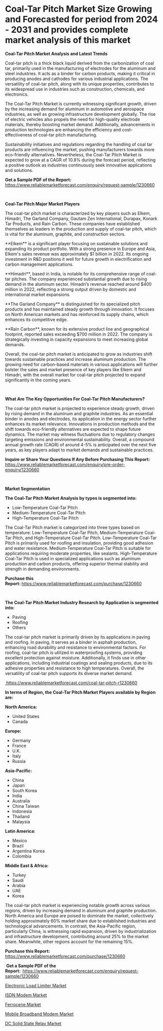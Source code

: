 <p><h1>Coal-Tar Pitch Market Size Growing and Forecasted for period from 2024 - 2031 and provides complete market analysis of this market</h1></p><p><strong>Coal-Tar Pitch Market Analysis and Latest Trends</strong></p>
<p><p>Coal-tar pitch is a thick black liquid derived from the carbonization of coal tar, primarily used in the manufacturing of electrodes for the aluminum and steel industries. It acts as a binder for carbon products, making it critical in producing anodes and cathodes for various industrial applications. The versatility of coal-tar pitch, along with its unique properties, contributes to its widespread use in industries such as construction, chemicals, and electronics.</p><p>The Coal-Tar Pitch Market is currently witnessing significant growth, driven by the increasing demand for aluminum in automotive and aerospace industries, as well as growing infrastructure development globally. The rise of electric vehicles also propels the need for high-quality electrode materials, thereby boosting market demand. Additionally, advancements in production technologies are enhancing the efficiency and cost-effectiveness of coal-tar pitch manufacturing.</p><p>Sustainability initiatives and regulations regarding the handling of coal tar products are influencing the market, pushing manufacturers towards more eco-friendly alternatives. Nevertheless, the Coal-Tar Pitch Market is expected to grow at a CAGR of 10.8% during the forecast period, reflecting a positive outlook as industries continuously seek innovative applications and solutions.</p></p>
<p><strong>Get a Sample PDF of the Report:&nbsp;</strong> <a href="https://www.reliablemarketforecast.com/enquiry/request-sample/1230660?utm_campaign=1568&utm_medium=2&utm_source=Github&utm_content=ia&utm_term=19102024&utm_id=coal-tar-pitch">https://www.reliablemarketforecast.com/enquiry/request-sample/1230660</a></p>
<p>&nbsp;</p>
<p><strong>Coal-Tar Pitch Major Market Players</strong></p>
<p><p>The coal-tar pitch market is characterized by key players such as Elkem, Himadri, The Garland Company, Gautam Zen International, Durapax, Konark Tar Products, and Rain Carbon. These companies have established themselves as leaders in the production and supply of coal-tar pitch, which is vital for the aluminum, graphite, and construction sectors.</p><p>**Elkem** is a significant player focusing on sustainable solutions and expanding its product portfolio. With a strong presence in Europe and Asia, Elkem's sales revenue was approximately $1 billion in 2022. Its ongoing investment in R&D positions it well for future growth in electrification and carbon management applications.</p><p>**Himadri**, based in India, is notable for its comprehensive range of coal-tar pitches. The company experienced substantial growth due to rising demand in the aluminum sector. Himadri’s revenue reached around $400 million in 2022, reflecting a strong output driven by domestic and international market expansions.</p><p>**The Garland Company** is distinguished for its specialized pitch products and has maintained steady growth through innovation. It focuses on North American markets and has reinforced its supply chains, which enhances its competitive edge.</p><p>**Rain Carbon**, known for its extensive product line and geographical footprint, reported sales exceeding $700 million in 2022. The company is strategically investing in capacity expansions to meet increasing global demands.</p><p>Overall, the coal-tar pitch market is anticipated to grow as industries shift towards sustainable practices and increase aluminum production. The growing need for carbon-based materials in various applications will further bolster the sales and market presence of key players like Elkem and Himadri, with the overall market for coal-tar pitch projected to expand significantly in the coming years.</p></p>
<p>&nbsp;</p>
<p><strong>What Are The Key Opportunities For Coal-Tar Pitch Manufacturers?</strong></p>
<p><p>The coal-tar pitch market is projected to experience steady growth, driven by rising demand in the aluminum and graphite industries. As an essential binder in anodes and electrodes, its application in the energy sector further enhances its market relevance. Innovations in production methods and the shift towards eco-friendly alternatives are expected to shape future dynamics. The market may witness fluctuations due to regulatory changes targeting emissions and environmental sustainability. Overall, a compound annual growth rate (CAGR) of around 4-5% is anticipated over the next five years, as key players adapt to market demands and sustainable practices.</p></p>
<p><strong>Inquire or Share Your Questions If Any Before Purchasing This Report:</strong> <a href="https://www.reliablemarketforecast.com/enquiry/pre-order-enquiry/1230660?utm_campaign=1568&utm_medium=2&utm_source=Github&utm_content=ia&utm_term=19102024&utm_id=coal-tar-pitch">https://www.reliablemarketforecast.com/enquiry/pre-order-enquiry/1230660</a></p>
<p>&nbsp;</p>
<p><strong>Market Segmentation</strong></p>
<p><strong>The Coal-Tar Pitch Market Analysis by types is segmented into:</strong></p>
<p><ul><li>Low-Temperature Coal-Tar Pitch</li><li>Medium-Temperature Coal-Tar Pitch</li><li>High-Temperature Coal-Tar Pitch</li></ul></p>
<p><p>The Coal-Tar Pitch market is categorized into three types based on temperature: Low-Temperature Coal-Tar Pitch, Medium-Temperature Coal-Tar Pitch, and High-Temperature Coal-Tar Pitch. Low-Temperature Coal-Tar Pitch is primarily used for roofing and insulation, providing good adhesion and water resistance. Medium-Temperature Coal-Tar Pitch is suitable for applications requiring moderate properties, like sealants. High-Temperature Coal-Tar Pitch is used in specialized applications such as aluminum production and carbon products, offering superior thermal stability and strength in demanding environments.</p></p>
<p><strong>Purchase this Report:&nbsp;</strong><a href="https://www.reliablemarketforecast.com/purchase/1230660?utm_campaign=1568&utm_medium=2&utm_source=Github&utm_content=ia&utm_term=19102024&utm_id=coal-tar-pitch">https://www.reliablemarketforecast.com/purchase/1230660</a></p>
<p>&nbsp;</p>
<p><strong>The Coal-Tar Pitch Market Industry Research by Application is segmented into:</strong></p>
<p><ul><li>Paving</li><li>Roofing</li><li>Others</li></ul></p>
<p><p>The coal-tar pitch market is primarily driven by its applications in paving and roofing. In paving, it serves as a binder in asphalt production, enhancing road durability and resistance to environmental factors. For roofing, coal-tar pitch is utilized in waterproofing systems, providing excellent protection against moisture. Additionally, it finds use in other applications, including industrial coatings and sealing products, due to its adhesive properties and resistance to high temperatures. Overall, the versatility of coal-tar pitch supports its diverse market demand.</p></p>
<p><a href="https://www.reliablemarketforecast.com/coal-tar-pitch-r1230660?utm_campaign=1568&utm_medium=2&utm_source=Github&utm_content=ia&utm_term=19102024&utm_id=coal-tar-pitch">&nbsp;https://www.reliablemarketforecast.com/coal-tar-pitch-r1230660</a></p>
<p><strong>In terms of Region, the Coal-Tar Pitch Market Players available by Region are:</strong></p>
<p>
    <p> <strong> North America: </strong>
        <ul>
            <li>United States</li>
            <li>Canada</li>
        </ul>
        </p> 
    <p> <strong> Europe: </strong>
        <ul>
            <li>Germany</li>
            <li>France</li>
            <li>U.K.</li>
            <li>Italy</li>
            <li>Russia</li>
        </ul>
        </p> 
    <p> <strong> Asia-Pacific: </strong>
        <ul>
            <li>China</li>
            <li>Japan</li>
            <li>South Korea</li>
            <li>India</li>
            <li>Australia</li>
            <li>China Taiwan</li>
            <li>Indonesia</li>
            <li>Thailand</li>
            <li>Malaysia</li>
        </ul>
        </p> 
    <p> <strong> Latin America: </strong>
        <ul>
            <li>Mexico</li>
            <li>Brazil</li>
            <li>Argentina Korea</li>
            <li>Colombia</li>
        </ul>
        </p> 
    <p> <strong> Middle East & Africa: </strong>
        <ul>
            <li>Turkey</li>
            <li>Saudi</li>
            <li>Arabia</li>
            <li>UAE</li>
            <li>Korea</li>
        </ul>
    </p>
    </p>
<p><p>The coal-tar pitch market is experiencing notable growth across various regions, driven by increasing demand in aluminum and graphite production. North America and Europe are poised to dominate the market, collectively holding approximately 60% market share due to established industries and technological advancements. In contrast, the Asia-Pacific region, particularly China, is witnessing rapid expansion, driven by industrialization and infrastructure development, contributing around 25% to the market share. Meanwhile, other regions account for the remaining 15%.</p></p>
<p><strong>Purchase this Report: </strong><a href="https://www.reliablemarketforecast.com/purchase/1230660?utm_campaign=1568&utm_medium=2&utm_source=Github&utm_content=ia&utm_term=19102024&utm_id=coal-tar-pitch">https://www.reliablemarketforecast.com/purchase/1230660</a></p>
<p>&nbsp;<strong>Get a Sample PDF of the Report:&nbsp;&nbsp;</strong><a href="https://www.reliablemarketforecast.com/enquiry/request-sample/1230660?utm_campaign=1568&utm_medium=2&utm_source=Github&utm_content=ia&utm_term=19102024&utm_id=coal-tar-pitch">https://www.reliablemarketforecast.com/enquiry/request-sample/1230660</a></p>
<p><strong></strong></p>
<p><p><a href="https://www.linkedin.com/pulse/global-electronic-load-limiter-market-product-types-applications-tggtc?utm_campaign=1568&utm_medium=2&utm_source=Github&utm_content=ia&utm_term=19102024&utm_id=coal-tar-pitch">Electronic Load Limiter Market</a></p><p><a href="https://www.linkedin.com/pulse/isdn-modem-market-outlook-complete-industry-analysis-2024-xkplf?utm_campaign=1568&utm_medium=2&utm_source=Github&utm_content=ia&utm_term=19102024&utm_id=coal-tar-pitch">ISDN Modem Market</a></p><p><a href="https://www.linkedin.com/pulse/ferrocene-market-global-regional-analysis-focus-region-country-level-ikfff?utm_campaign=1568&utm_medium=2&utm_source=Github&utm_content=ia&utm_term=19102024&utm_id=coal-tar-pitch">Ferrocene Market</a></p><p><a href="https://www.linkedin.com/pulse/global-mobile-broadband-modem-industry-research-report-competitive-ncrmf?utm_campaign=1568&utm_medium=2&utm_source=Github&utm_content=ia&utm_term=19102024&utm_id=coal-tar-pitch">Mobile Broadband Modem Market</a></p><p><a href="https://www.linkedin.com/pulse/global-dc-solid-state-relay-market-analysis-trends-forecasts-uuwsc?utm_campaign=1568&utm_medium=2&utm_source=Github&utm_content=ia&utm_term=19102024&utm_id=coal-tar-pitch">DC Solid State Relay Market</a></p></p>
